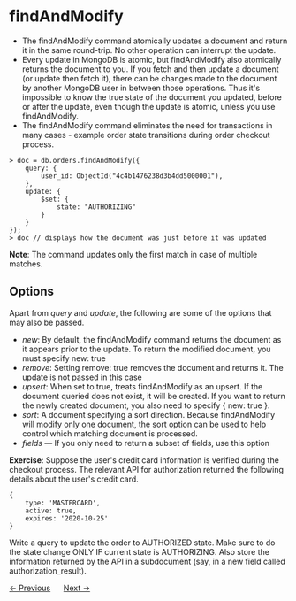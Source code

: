 # findAndModify
- The findAndModify command atomically updates a document and return it in the same round-trip. No other operation can interrupt the update.
- Every update in MongoDB is atomic, but findAndModify also atomically returns the document to you. If you fetch and then update a document (or update then fetch it), there can be changes made to the document by another MongoDB user in between those operations. Thus it's impossible to know the true state of the document you updated, before or after the update, even though the update is atomic, unless you use findAndModify.
- The findAndModify command eliminates the need for transactions in many cases - example order state transitions during order checkout process.
```
> doc = db.orders.findAndModify({
    query: {
        user_id: ObjectId("4c4b1476238d3b4dd5000001"),
    },
    update: {
        $set: {
            state: "AUTHORIZING"
        }
    }
});
> doc // displays how the document was just before it was updated
```
__Note__: The command updates only the first match in case of multiple matches.

## Options
Apart from _query_ and _update_, the following are some of the options that may also be passed.
- _new_: By default, the findAndModify command returns the document as it appears prior to the update. To return the modified document, you must specify new: true
- _remove_: Setting remove: true removes the document and returns it. The update is not passed in this case
- _upsert_: When set to true, treats findAndModify as an upsert. If the document queried does not exist, it will be created. If you want to return the newly created document, you also need to specify { new: true }.
- _sort_: A document specifying a sort direction. Because findAndModify will modify only one document, the sort option can be used to help control which matching document is processed.
- _fields_ — If you only need to return a subset of fields, use this option

__Exercise__: Suppose the user's credit card information is verified during the checkout process. The relevant API for authorization returned the following details about the user's credit card.
```
{
    type: 'MASTERCARD',
    active: true,
    expires: '2020-10-25'
}
```
Write a query to update the order to AUTHORIZED state. Make sure to do the state change ONLY IF current state is AUTHORIZING. Also store the information returned by the API in a subdocument (say, in a new field called authorization_result).

<div>
    <a href="./03-update-operators.md"><- Previous</a>
    &nbsp;&nbsp;&nbsp;&nbsp;
    <a href="./05-deletes.md">Next -></a>
</div>